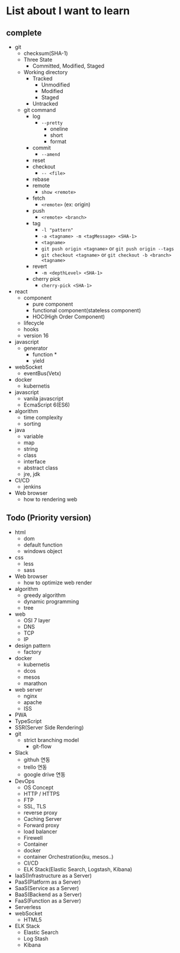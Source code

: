 # List about I want to learn

## complete

* git
  * checksum(SHA-1)
  * Three State
    * Committed, Modified, Staged
  * Working directory
    * Tracked
      * Unmodified
      * Modified
      * Staged
    * Untracked
  * git command
    * log
      * `--pretty`
        * oneline
        * short
        * format
    * commit
      * `--amend`
    * reset
    * checkout
      * `-- <file>`
    * rebase
    * remote
      * `show <remote>`
    * fetch
      * `<remote>` (ex: origin)
    * push
      * `<remote> <branch>`
    * tag
      * `-l "pattern"`
      * `-a <tagname> -m <tagMessage> <SHA-1>`
      * `<tagname>`
      * `git push origin <tagname>` or `git push origin --tags`
      * `git checkout <tagname>` or `git checkout -b <branch> <tagname>`
    * revert
      * `-m <depthLevel> <SHA-1>`
    * cherry pick
      * `cherry-pick <SHA-1>`
* react
  * component
    * pure component
    * functional component(stateless component)
    * HOC(High Order Component)
  * lifecycle
  * hooks
  * version 16
* javascript
  * generator
    * function *
    * yield
* webSocket
  * eventBus(Vetx)
* docker
  * kubernetis
* javascript
  * vanila javascript
  * EcmaScript 6(ES6)
* algorithm
  * time complexity
  * sorting
* java
  * variable
  * map
  * string
  * class
  * interface
  * abstract class
  * jre, jdk
* CI/CD
  * jenkins
* Web browser
  * how to rendering web

## Todo (Priority version)

* html
  * dom
  * default function
  * windows object
* css
  * less
  * sass
* Web browser
  * how to optimize web render
* algorithm
  * greedy algorithm
  * dynamic programming
  * tree
* web
  * OSI 7 layer
  * DNS
  * TCP
  * IP
* design pattern
  * factory
* docker
  * kubernetis
  * dcos
  * mesos
  * marathon
* web server
  * nginx
  * apache
  * ISS
* PWA
* TypeScript
* SSR(Server Side Rendering)
* git
  * strict branching model
    * git-flow
* Slack
  * githuh 연동
  * trello 연동
  * google drive 연동
* DevOps
  * OS Concept
  * HTTP / HTTPS
  * FTP
  * SSL, TLS
  * reverse proxy
  * Caching Server
  * Forward proxy
  * load balancer
  * Firewell
  * Container
  * docker
  * container Orchestration(ku, mesos..)
  * CI/CD
  * ELK Stack(Elastic Search, Logstash, Kibana)
* IaaS(Infrastructure as a Server)
* PaaS(Platform as a Server)
* SaaS(Service as a Server)
* BaaS(Backend as a Server)
* FaaS(Function as a Server)
* Serverless
* webSocket
  * HTML5
* ELK Stack
  * Elastic Search
  * Log Stash
  * Kibana
